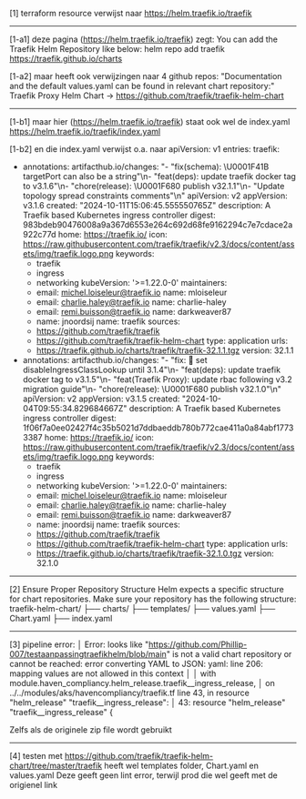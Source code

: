[1] terraform resource verwijst naar
https://helm.traefik.io/traefik

---

[1-a1] deze pagina (https://helm.traefik.io/traefik) zegt:
You can add the Traefik Helm Repository like below:
helm repo add traefik https://traefik.github.io/charts

[1-a2] maar heeft ook verwijzingen naar 4 github repos:
"Documentation and the default values.yaml can be found in relevant chart repository:"
Traefik Proxy Helm Chart -> https://github.com/traefik/traefik-helm-chart

---

[1-b1] maar hier (https://helm.traefik.io/traefik) staat ook wel de index.yaml
https://helm.traefik.io/traefik/index.yaml

[1-b2] en die index.yaml verwijst o.a. naar
apiVersion: v1
entries:
  traefik:
  - annotations:
      artifacthub.io/changes: "- \"fix(schema): \U0001F41B targetPort can also be
        a string\"\n- \"feat(deps): update traefik docker tag to v3.1.6\"\n- \"chore(release):
        \U0001F680 publish v32.1.1\"\n- \"Update topology spread constraints comments\"\n"
    apiVersion: v2
    appVersion: v3.1.6
    created: "2024-10-11T15:06:45.555550765Z"
    description: A Traefik based Kubernetes ingress controller
    digest: 983bdeb90476008a9a367d6553e264c692d68fe9162294c7e7cdace2a922c77d
    home: https://traefik.io/
    icon: https://raw.githubusercontent.com/traefik/traefik/v2.3/docs/content/assets/img/traefik.logo.png
    keywords:
    - traefik
    - ingress
    - networking
    kubeVersion: '>=1.22.0-0'
    maintainers:
    - email: michel.loiseleur@traefik.io
      name: mloiseleur
    - email: charlie.haley@traefik.io
      name: charlie-haley
    - email: remi.buisson@traefik.io
      name: darkweaver87
    - name: jnoordsij
    name: traefik
    sources:
    - https://github.com/traefik/traefik
    - https://github.com/traefik/traefik-helm-chart
    type: application
    urls:
    - https://traefik.github.io/charts/traefik/traefik-32.1.1.tgz
    version: 32.1.1
  - annotations:
      artifacthub.io/changes: "- \"fix: :bug: set disableIngressClassLookup until
        3.1.4\"\n- \"feat(deps): update traefik docker tag to v3.1.5\"\n- \"feat(Traefik
        Proxy): update rbac following v3.2 migration guide\"\n- \"chore(release):
        \U0001F680 publish v32.1.0\"\n"
    apiVersion: v2
    appVersion: v3.1.5
    created: "2024-10-04T09:55:34.829684667Z"
    description: A Traefik based Kubernetes ingress controller
    digest: 1f06f7a0ee02427f4c35b5021d7ddbaeddb780b772cae411a0a84abf17733387
    home: https://traefik.io/
    icon: https://raw.githubusercontent.com/traefik/traefik/v2.3/docs/content/assets/img/traefik.logo.png
    keywords:
    - traefik
    - ingress
    - networking
    kubeVersion: '>=1.22.0-0'
    maintainers:
    - email: michel.loiseleur@traefik.io
      name: mloiseleur
    - email: charlie.haley@traefik.io
      name: charlie-haley
    - email: remi.buisson@traefik.io
      name: darkweaver87
    - name: jnoordsij
    name: traefik
    sources:
    - https://github.com/traefik/traefik
    - https://github.com/traefik/traefik-helm-chart
    type: application
    urls:
    - https://traefik.github.io/charts/traefik/traefik-32.1.0.tgz
    version: 32.1.0

---

[2] Ensure Proper Repository Structure
Helm expects a specific structure for chart repositories. Make sure your repository has the following structure:
traefik-helm-chart/
  ├── charts/
  ├── templates/
  ├── values.yaml
  ├── Chart.yaml
  ├── index.yaml

---

[3] pipeline error:
│ Error: looks like "https://github.com/Phillip-007/testaanpassingtraefikhelm/blob/main" is not a valid chart repository or cannot be reached: error converting YAML to JSON: yaml: line 206: mapping values are not allowed in this context
│ 
│   with module.haven_compliancy.helm_release.traefik__ingress_release,
│   on ../../modules/aks/havencompliancy/traefik.tf line 43, in resource "helm_release" "traefik__ingress_release":
│   43: resource "helm_release" "traefik__ingress_release" {

Zelfs als de originele zip file wordt gebruikt

---

[4] testen met https://github.com/traefik/traefik-helm-chart/tree/master/traefik
heeft wel templates folder, Chart.yaml en values.yaml
Deze geeft geen lint error, terwijl prod die wel geeft met de origienel link